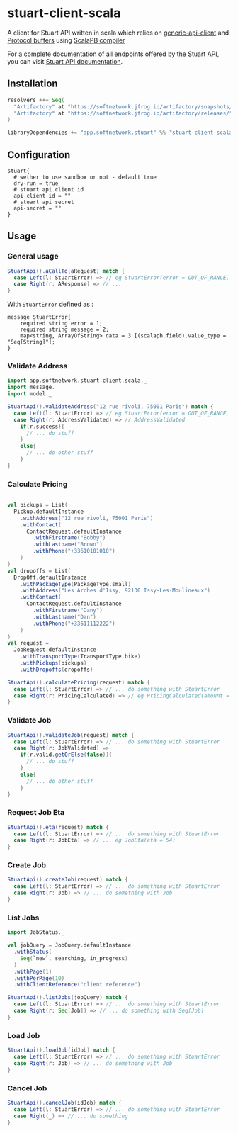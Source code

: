 # stuart-client-scala

A client for Stuart API written in scala which relies on [generic-api-client](https://github.com/fupelaqu/generic-client-api) and [Protocol buffers](https://developers.google.com/protocol-buffers/) using [ScalaPB compiler](https://scalapb.github.io/)

For a complete documentation of all endpoints offered by the Stuart API, you can visit [Stuart API documentation](https://stuart.api-docs.io).

## Installation

```scala
resolvers ++= Seq(
  "Artifactory" at "https://softnetwork.jfrog.io/artifactory/snapshots/",
  "Artifactory" at "https://softnetwork.jfrog.io/artifactory/releases/"
)

libraryDependencies += "app.softnetwork.stuart" %% "stuart-client-scala" % "0.1-SNAPSHOT"
```

## Configuration

```
stuart{
  # wether to use sandbox or not - default true
  dry-run = true
  # stuart api client id
  api-client-id = ""
  # stuart api secret
  api-secret = ""
}
```

## Usage

### General usage

```scala
StuartApi().aCallTo(aRequest) match {
  case Left(l: StuartError) => // eg StuartError(error = OUT_OF_RANGE, message = This location is out of range, data = Map())
  case Right(r: AResponse) => // ...
}
```

With `StuartError` defined as :

```
message StuartError{
    required string error = 1;
    required string message = 2;
    map<string, ArrayOfString> data = 3 [(scalapb.field).value_type = "Seq[String]"];
}
```

### Validate Address

```scala
import app.softnetwork.stuart.client.scala._
import message._
import model._

StuartApi().validateAddress("12 rue rivoli, 75001 Paris") match {
  case Left(l: StuartError) => // eg StuartError(error = OUT_OF_RANGE, message = This location is out of range, data = Map())
  case Right(r: AddressValidated) => // AddressValidated
    if(r.success){
      // ... do stuff
    }
    else{
      // ... do other stuff
    }
}
```

### Calculate Pricing

```scala

val pickups = List(
  Pickup.defaultInstance
    .withAddress("12 rue rivoli, 75001 Paris")
    .withContact(
      ContactRequest.defaultInstance
        .withFirstname("Bobby")
        .withLastname("Brown")
        .withPhone("+33610101010")
    )
)
val dropoffs = List(
  DropOff.defaultInstance
    .withPackageType(PackageType.small)
    .withAddress("Les Arches d'Issy, 92130 Issy-Les-Moulineaux")
    .withContact(
      ContactRequest.defaultInstance
        .withFirstname("Dany")
        .withLastname("Dan")
        .withPhone("+33611112222")
    )
)
val request =
  JobRequest.defaultInstance
    .withTransportType(TransportType.bike)
    .withPickups(pickups)
    .withDropoffs(dropoffs)

StuartApi().calculatePricing(request) match {
  case Left(l: StuartError) => // ... do something with StuartError 
  case Right(r: PricingCalculated) => // eg PricingCalculated(amount = 17, currency = EUR)
}
```

### Validate Job

```scala
StuartApi().validateJob(request) match {
  case Left(l: StuartError) => // ... do something with StuartError 
  case Right(r: JobValidated) => 
    if(r.valid.getOrElse(false)){
      // ... do stuff
    }
    else{
      // ... do other stuff
    }
}
```

### Request Job Eta

```scala
StuartApi().eta(request) match {
  case Left(l: StuartError) => // ... do something with StuartError 
  case Right(r: JobEta) => // ... eg JobEta(eta = 54)
}
```

### Create Job

```scala
StuartApi().createJob(request) match {
  case Left(l: StuartError) => // ... do something with StuartError 
  case Right(r: Job) => // ... do something with Job
}
```

### List Jobs

```scala
import JobStatus._

val jobQuery = JobQuery.defaultInstance
  .withStatus(
    Seq(`new`, searching, in_progress)
  )
  .withPage(1)
  .withPerPage(10)
  .withClientReference("client reference")

StuartApi().listJobs(jobQuery) match {
  case Left(l: StuartError) => // ... do something with StuartError 
  case Right(r: Seq[Job]) => // ... do something with Seq[Job]
}
```

### Load Job

```scala
StuartApi().loadJob(idJob) match {
  case Left(l: StuartError) => // ... do something with StuartError 
  case Right(r: Job) => // ... do something with Job
}
```

### Cancel Job

```scala
StuartApi().cancelJob(idJob) match {
  case Left(l: StuartError) => // ... do something with StuartError 
  case Right(_) => // ... do something
}
```

